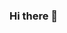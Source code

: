 ### Hi there 👋

<!--
**alphawxyz/alphawxyz** is a ✨ _special_ ✨ repository because its `README.md` (this file) appears on your GitHub profile.

Here are some ideas to get you started:

- 🔭 I’m currently working freelance
- 🌱 I’m currently learning web and android dev
- 😄 Pronouns: He/Him
- ⚡ Fun fact: crypto bounty hunter
-->
